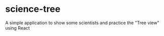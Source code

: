 # science-tree
A simple application to show some scientists and practice the "Tree view" using React
